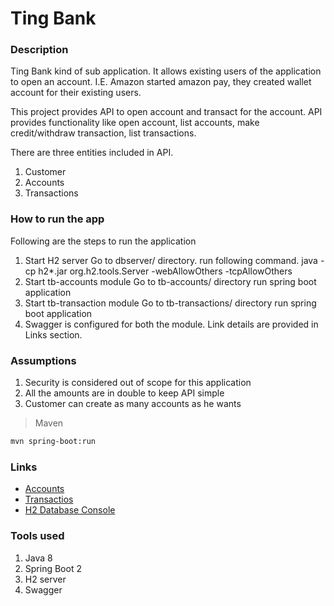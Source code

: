 # Ting Bank

### Description

Ting Bank kind of sub application. It allows existing users of the application to open an account. I.E. Amazon started amazon pay, they created wallet account for their existing users. 

This project provides API to open account and transact for the account. API provides functionality like open account, list accounts, make credit/withdraw transaction, list transactions.

There are three entities included in API.
1) Customer
2) Accounts
3) Transactions

### How to run the app

Following are the steps to run the application
1) Start H2 server
	Go to dbserver/ directory.
	run following command.
	java -cp h2*.jar org.h2.tools.Server -webAllowOthers -tcpAllowOthers
2) Start tb-accounts module
	Go to tb-accounts/ directory
	run spring boot application
3) Start tb-transaction module
	Go to tb-transactions/ directory
	run spring boot application
4) Swagger is configured for both the module. Link details are provided in Links section.

### Assumptions

1. Security is considered out of scope for this application
2. All the amounts are in double to keep API simple
3. Customer can create as many accounts as he wants

> Maven
```bash
mvn spring-boot:run
```

### Links

* [Accounts](http://localhost:18081/swagger-ui.html)
* [Transactios](http://localhost:18082/swagger-ui.html)
* [H2 Database Console](http://localhost:8080/console/)

### Tools used

1. Java 8
2. Spring Boot 2
3. H2 server
4. Swagger
